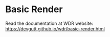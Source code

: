 # Basic Render

Read the documentation at WDR website: https://devgutt.github.io/wdr/basic-render.html

